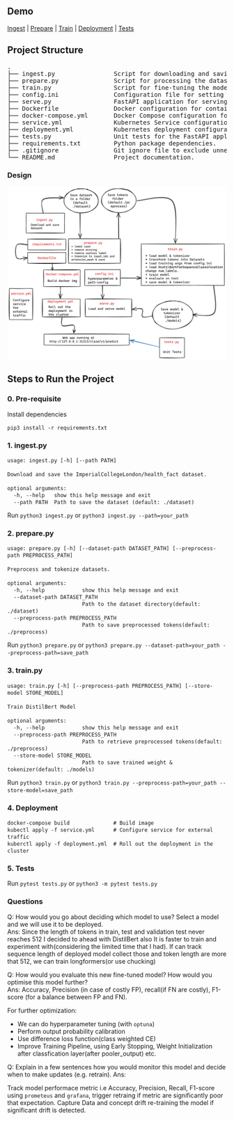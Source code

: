 ## Demo
[Ingest](https://drive.google.com/file/d/1VoPQCBEjoruc1Xzo_2eIxwbeuKEq9pVL/view?usp=drive_link) | [Prepare](https://drive.google.com/file/d/1XrTX_vEHaEU13-_8K7XXR7VdrjF_k8Uy/view?usp=drive_link) | [Train](https://drive.google.com/file/d/18gTLxFZ0-eL0ccuRrO_bcp5FvDbGmzev/view?usp=drive_link) | [Deployment](https://drive.google.com/file/d/1YzRnRjimfHFNxgXrepLZkvZA9xUKvkvY/view?usp=drive_link) | [Tests](https://drive.google.com/file/d/1UjS09EXLbD-3dGrFGuEZZhvzj-dY2fMK/view?usp=drive_link)

## Project Structure
<pre>
.  
├── ingest.py                Script for downloading and saving the dataset.           
├── prepare.py               Script for processing the dataset for training.              
├── train.py                 Script for fine-tuning the model.  
├── config.ini               Configuration file for setting model hyperparameters and paths                      
├── serve.py                 FastAPI application for serving the model.                    
├── Dockerfile               Docker configuration for containerizing the FastAPI application.   
├── docker-compose.yml       Docker Compose configuration for container application.  
├── service.yml              Kubernetes Service configuration.   
├── deployment.yml           Kubernetes deployment configuration.  
├── tests.py                 Unit tests for the FastAPI application.     
├── requirements.txt         Python package dependencies.  
├── .gitignore               Git ignore file to exclude unnecessary files from version control.  
└── README.md                Project documentation. 
</pre>
### Design
![Design](./assets/arch.png)
## Steps to Run the Project
### 0. Pre-requisite
Install dependencies
```
pip3 install -r requirements.txt
```
### 1. ingest.py

```
usage: ingest.py [-h] [--path PATH]

Download and save the ImperialCollegeLondon/health_fact dataset.

optional arguments:
  -h, --help   show this help message and exit
  --path PATH  Path to save the dataset (default: ./dataset)
```

Run `python3 ingest.py` or `python3 ingest.py --path=your_path`

### 2. prepare.py

```
usage: prepare.py [-h] [--dataset-path DATASET_PATH] [--preprocess-path PREPROCESS_PATH]

Preprocess and tokenize datasets.

optional arguments:
  -h, --help            show this help message and exit
  --dataset-path DATASET_PATH
                        Path to the dataset directory(default: ./dataset)
  --preprocess-path PREPROCESS_PATH
                        Path to save preprocessed tokens(default: ./preprocess)
```

Run `python3 prepare.py` or `python3 prepare.py --dataset-path=your_path --preprocess-path=save_path`

### 3. train.py

```
usage: train.py [-h] [--preprocess-path PREPROCESS_PATH] [--store-model STORE_MODEL]

Train DistilBert Model

optional arguments:
  -h, --help            show this help message and exit
  --preprocess-path PREPROCESS_PATH
                        Path to retrieve preprocessed tokens(default: ./preprocess)
  --store-model STORE_MODEL
                        Path to save trained weight & tokenizer(default: ./models)
```
Run `python3 train.py` or `python3 train.py --preprocess-path=your_path --store-model=save_path`

### 4. Deployment
```
docker-compose build              # Build image 
kubectl apply -f service.yml      # Configure service for external traffic
kuberctl apply -f deployment.yml  # Roll out the deployment in the cluster
```

### 5. Tests
Run `pytest tests.py` or `python3 -m pytest tests.py`

### Questions
Q: How would you go about deciding which model to use? Select a model and we will use it to be deployed.  
Ans: Since the length of tokens in train, test and validation test never reaches 512 I decided to ahead with DistilBert also It is faster to train and experiment with(considering the limited time that I had). If can track sequence length of deployed model collect those and token length are more that 512, we can train longformers(or use chucking)

Q: How would you evaluate this new fine-tuned model? How would you optimise this model further?  
Ans: Accuracy, Precision (in case of costly FP), recall(if FN are costly), F1-score (for a balance between FP and FN).  

For further optimization: 
* We can do hyperparameter tuning (with `optuna`)
* Perform output probability calibration 
* Use difference loss function(class weighted CE)
* Improve Training Pipeline, using Early Stopping, Weight Initialization after classfication layer(after pooler_output) etc. 

Q: Explain in a few sentences how you would monitor this model and decide when to make updates (e.g. retrain).
Ans: 

Track model performace metric i.e Accuracy, Precision, Recall, F1-score using `prometeus` and `grafana`, trigger retraing if metric are significantly poor that expectation. Capture Data and concept drift re-training the model if significant drift is detected.
